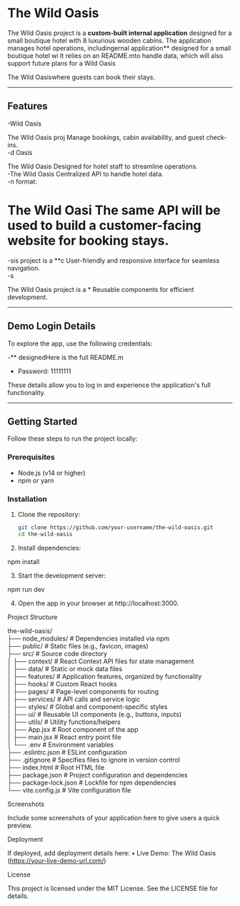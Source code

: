 # The Wild Oasis

The Wild Oasis project is a **custom-built internal application** designed for a small boutique hotel with 8 luxurious wooden cabins. The application manages hotel operations, includingernal application\*\* designed for a small boutique hotel wi It relies on an README.mto handle data, which will also support future plans for a Wild Oasis

The Wild Oasiswhere guests can book their stays.

---

## Features

-Wild Oasis

The Wild Oasis proj Manage bookings, cabin availability, and guest check-ins.  
-d Oasis

The Wild Oasis Designed for hotel staff to streamline operations.  
-The Wild Oasis Centralized API to handle hotel data.  
-n format:

# The Wild Oasi The same API will be used to build a customer-facing website for booking stays.

-sis project is a \*\*c User-friendly and responsive interface for seamless navigation.  
-s

The Wild Oasis project is a \* Reusable components for efficient development.

---

## Demo Login Details

To explore the app, use the following credentials:

-\*\* designedHere is the full README.m

- Password: 11111111

These details allow you to log in and experience the application's full functionality.

---

## Getting Started

Follow these steps to run the project locally:

### Prerequisites

- Node.js (v14 or higher)
- npm or yarn

### Installation

1. Clone the repository:

   ```bash
   git clone https://github.com/your-username/the-wild-oasis.git
   cd the-wild-oasis

   ```

2. Install dependencies:

npm install

3.  Start the development server:

npm run dev

4.  Open the app in your browser at http://localhost:3000.

Project Structure

the-wild-oasis/  
├── node_modules/ # Dependencies installed via npm  
├── public/ # Static files (e.g., favicon, images)  
├── src/ # Source code directory  
│ ├── context/ # React Context API files for state management  
│ ├── data/ # Static or mock data files  
│ ├── features/ # Application features, organized by functionality  
│ ├── hooks/ # Custom React hooks  
│ ├── pages/ # Page-level components for routing  
│ ├── services/ # API calls and service logic  
│ ├── styles/ # Global and component-specific styles  
│ ├── ui/ # Reusable UI components (e.g., buttons, inputs)  
│ ├── utils/ # Utility functions/helpers  
│ ├── App.jsx # Root component of the app  
│ ├── main.jsx # React entry point file  
│ └── .env # Environment variables  
├── .eslintrc.json # ESLint configuration  
├── .gitignore # Specifies files to ignore in version control  
├── index.html # Root HTML file  
├── package.json # Project configuration and dependencies  
├── package-lock.json # Lockfile for npm dependencies  
└── vite.config.js # Vite configuration file

Screenshots

Include some screenshots of your application here to give users a quick preview.

Deployment

If deployed, add deployment details here:
• Live Demo: The Wild Oasis (https://your-live-demo-url.com/)

License

This project is licensed under the MIT License. See the LICENSE file for details.
